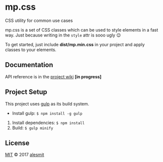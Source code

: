 # mp.css
CSS utility for common use cases

mp.css is a set of CSS classes which can be used to style elements in a fast way.
Just because writing in the `style` attr is sooo ugly :wink:

To get started, just include __dist/mp.min.css__ in your project and apply classes to your elements.

## Documentation

API reference is in the [project wiki](https://github.com/alesmit/mp.css/wiki) __[in progress]__

## Project Setup

This project uses [gulp](http://gulpjs.com/) as its build system.

- Install gulp: `$ npm install -g gulp`

1. Install dependencies: `$ npm install`
2. Build: `$ gulp minify`

## License

[MIT](./LICENSE) © 2017 [alesmit](https://github.com/alesmit)
